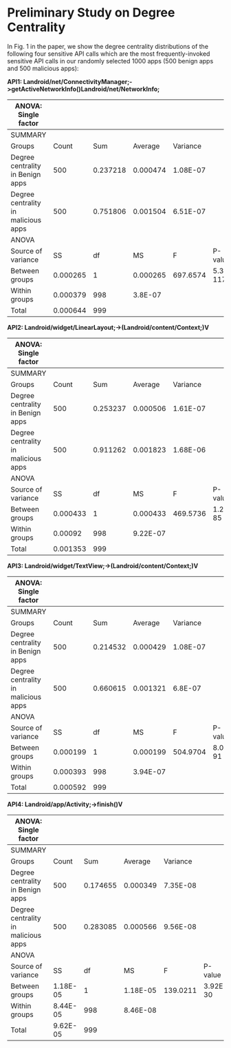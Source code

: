 # Preliminary Study on Degree Centrality
In Fig. 1 in the paper, we show the degree centrality distributions of the following four sensitive API calls which are the most frequently-invoked sensitive API calls in our randomly selected 1000 apps (500 benign apps and 500 malicious apps):

**API1: Landroid/net/ConnectivityManager;->getActiveNetworkInfo()Landroid/net/NetworkInfo;**

| ANOVA:   Single factor                |          |          |          |          |          |          |
| ------------------------------------- | -------- | -------- | -------- | -------- | -------- | -------- |
| SUMMARY                               |          |          |          |          |          |          |
| Groups                                | Count    | Sum      | Average  | Variance |          |          |
| Degree centrality in Benign   apps    | 500      | 0.237218 | 0.000474 | 1.08E-07 |          |          |
| Degree centrality in   malicious apps | 500      | 0.751806 | 0.001504 | 6.51E-07 |          |          |
| ANOVA                                 |          |          |          |          |          |          |
| Source of variance                    | SS       | df       | MS       | F        | P-value  | F crit   |
| Between groups                        | 0.000265 | 1        | 0.000265 | 697.6574 | 5.3E-117 | 3.850793 |
| Within groups                         | 0.000379 | 998      | 3.8E-07  |          |          |          |
| Total                                 | 0.000644 | 999      |          |          |          |          |

**API2: Landroid/widget/LinearLayout;-><init>(Landroid/content/Context;)V**
  
| ANOVA:   Single factor                |          |          |          |          |          |          |
| ------------------------------------- | -------- | -------- | -------- | -------- | -------- | -------- |
| SUMMARY                               |          |          |          |          |          |          |
| Groups                                | Count    | Sum      | Average  | Variance |          |          |
| Degree centrality in Benign   apps    | 500      | 0.253237 | 0.000506 | 1.61E-07 |          |          |
| Degree centrality in   malicious apps | 500      | 0.911262 | 0.001823 | 1.68E-06 |          |          |
| ANOVA                                 |          |          |          |          |          |          |
| Source of variance                    | SS       | df       | MS       | F        | P-value  | F crit   |
| Between groups                        | 0.000433 | 1        | 0.000433 | 469.5736 | 1.21E-85 | 3.850793 |
| Within groups                         | 0.00092  | 998      | 9.22E-07 |          |          |          |
| Total                                 | 0.001353 | 999      |          |          |          |          |
  
**API3: Landroid/widget/TextView;-><init>(Landroid/content/Context;)V**
  
| ANOVA:   Single factor                |          |          |          |          |          |          |
| ------------------------------------- | -------- | -------- | -------- | -------- | -------- | -------- |
| SUMMARY                               |          |          |          |          |          |          |
| Groups                                | Count    | Sum      | Average  | Variance |          |          |
| Degree centrality in Benign   apps    | 500      | 0.214532 | 0.000429 | 1.08E-07 |          |          |
| Degree centrality in   malicious apps | 500      | 0.660615 | 0.001321 | 6.8E-07  |          |          |
| ANOVA                                 |          |          |          |          |          |          |
| Source of variance                    | SS       | df       | MS       | F        | P-value  | F crit   |
| Between groups                        | 0.000199 | 1        | 0.000199 | 504.9704 | 8.06E-91 | 3.850793 |
| Within groups                         | 0.000393 | 998      | 3.94E-07 |          |          |          |
| Total                                 | 0.000592 | 999      |          |          |          |          |
  
**API4: Landroid/app/Activity;->finish()V**

| ANOVA:   Single factor                |          |          |          |          |          |          |
| ------------------------------------- | -------- | -------- | -------- | -------- | -------- | -------- |
| SUMMARY                               |          |          |          |          |          |          |
| Groups                                | Count    | Sum      | Average  | Variance |          |          |
| Degree centrality in Benign   apps    | 500      | 0.174655 | 0.000349 | 7.35E-08 |          |          |
| Degree centrality in   malicious apps | 500      | 0.283085 | 0.000566 | 9.56E-08 |          |          |
| ANOVA                                 |          |          |          |          |          |          |
| Source of variance                    | SS       | df       | MS       | F        | P-value  | F crit   |
| Between groups                        | 1.18E-05 | 1        | 1.18E-05 | 139.0211 | 3.92E-30 | 3.850793 |
| Within groups                         | 8.44E-05 | 998      | 8.46E-08 |          |          |          |
| Total                                 | 9.62E-05 | 999      |          |          |          |          |


